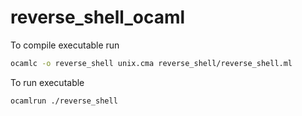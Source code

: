 # reverse_shell_ocaml

To compile executable run

```bash
ocamlc -o reverse_shell unix.cma reverse_shell/reverse_shell.ml
```

To run executable

```bash
ocamlrun ./reverse_shell
```
